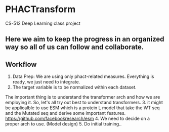 # PHACTransform
CS-512 Deep Learning class project


## Here we aim to keep the progress in an organized way so all of us can follow and collaborate. 


## Workflow

1. Data Prep: We are using only phact-related measures. Everything is ready, we just need to integrate.
2. The target variable is to be normalized within each dataset.

The important thing is to understand the transformer arch and how we are employing it. So, let's all try out best to understand transformers. 
3. it might be applicalble to use ESM which is a protein L model that take the WT seq and the Mutated seq and derive some important features. https://github.com/facebookresearch/esm
4. We need to decide on a proper arch to use. (Model design)
5. Do initial training.. 

